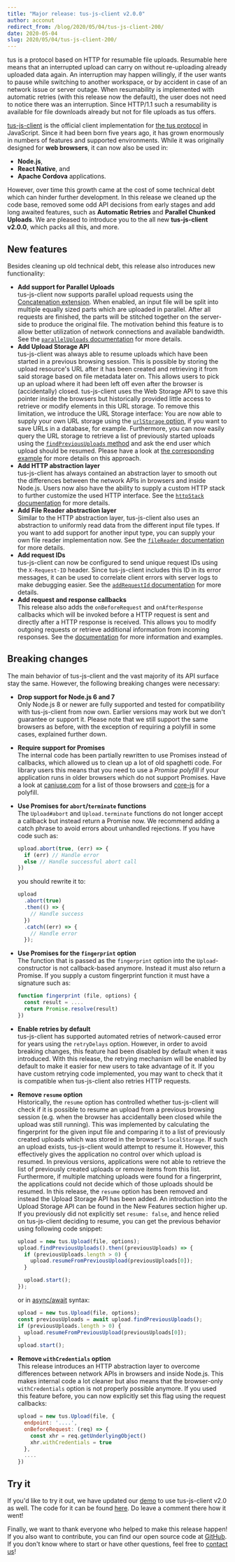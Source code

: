 ```yaml
---
title: "Major release: tus-js-client v2.0.0"
author: acconut
redirect_from: /blog/2020/05/04/tus-js-client-200/
date: 2020-05-04
slug: 2020/05/04/tus-js-client-200/
---
```


tus is a protocol based on HTTP for resumable file uploads. Resumable here means that an interrupted upload can carry on without re-uploading already uploaded data again. An interruption may happen willingly, if the user wants to pause while switching to another workspace, or by accident in case of an network issue or server outage. When resumability is implemented with automatic retries (with this release now the default), the user does not need to notice there was an interruption. Since HTTP/1.1 such a resumability is available for file downloads already but not for file uploads as tus offers.

[tus-js-client](https://github.com/tus/tus-js-client/) is the official client implementation for [the tus protocol](/protocols/resumable-upload.html) in JavaScript. Since it had been born five years ago, it has grown enormously in numbers of features and supported environments. While it was originally designed for **web browsers**, it can now also be used in:

- **Node.js**,
- **React Native**, and
- **Apache Cordova** applications.

However, over time this growth came at the cost of some technical debt which can hinder further development. In this release we cleaned up the code base, removed some odd API decisions from early stages and add long awaited features, such as **Automatic Retries** and **Parallel Chunked Uploads**. We are pleased to introduce you to the all new **tus-js-client v2.0.0**, which packs all this, and more.

## New features

Besides cleaning up old technical debt, this release also introduces new functionality:

- **Add support for Parallel Uploads**<br />
  tus-js-client now supports parallel upload requests using the [Concatenation extension](https://tus.io/protocols/resumable-upload.html#concatenation). When enabled, an input file will be split into multiple equally sized parts which are uploaded in parallel. After all requests are finished, the parts will be stitched together on the server-side to produce the original file. The motivation behind this feature is to allow better utilization of network connections and available bandwidth. See the [`parallelUploads` documentation](https://github.com/tus/tus-js-client/blob/v2.0.0/docs/api.md#paralleluploads) for more details.
- **Add Upload Storage API**<br />
  tus-js-client was always able to resume uploads which have been started in a previous browsing session. This is possible by storing the upload resource's URL after it has been created and retrieving it from said storage based on file metadata later on. This allows users to pick up an upload where it had been left off even after the browser is (accidentally) closed. tus-js-client uses the Web Storage API to save this pointer inside the browsers but historically provided little access to retrieve or modify elements in this URL storage.
  To remove this limitation, we introduce the URL Storage interface: You are now able to supply your own URL storage using the [`urlStorage` option](https://github.com/tus/tus-js-client/blob/v2.0.0/docs/api.md#urlstorage), if you want to save URLs in a database, for example.
  Furthermore, you can now easily query the URL storage to retrieve a list of previously started uploads using the [`findPreviousUploads` method](https://github.com/tus/tus-js-client/blob/v2.0.0/docs/api.md#tusuploadfindpreviousuploads) and ask the end user which upload should be resumed. Please have a look at [the corresponding example](https://github.com/tus/tus-js-client/blob/v2.0.0/docs/usage.md#example-let-user-select-upload-to-resume) for more details on this approach.
- **Add HTTP abstraction layer**<br />
  tus-js-client has always contained an abstraction layer to smooth out the differences between the network APIs in browsers and inside Node.js. Users now also have the ability to supply a custom HTTP stack to further customize the used HTTP interface. See the [`httpStack` documentation](https://github.com/tus/tus-js-client/blob/v2.0.0/docs/api.md#httpstack) for more details.
- **Add File Reader abstraction layer**<br />
  Similar to the HTTP abstraction layer, tus-js-client also uses an abstraction to uniformly read data from the different input file types. If you want to add support for another input type, you can supply your own file reader implementation now. See the [`fileReader` documentation](https://github.com/tus/tus-js-client/blob/v2.0.0/docs/api.md#filereader) for more details.
- **Add request IDs**<br />
  tus-js-client can now be configured to send unique request IDs using the `X-Request-ID` header. Since tus-js-client includes this ID in its error messages, it can be used to correlate client errors with server logs to make debugging easier. See the [`addRequestId` documentation](https://github.com/tus/tus-js-client/blob/v2.0.0/docs/api.md#addrequestid) for more details.
- **Add request and response callbacks**<br />
  This release also adds the `onBeforeRequest` and `onAfterResponse` callbacks which will be invoked before a HTTP request is sent and directly after a HTTP response is received. This allows you to modify outgoing requests or retrieve additional information from incoming responses. See the [documentation](https://github.com/tus/tus-js-client/blob/v2.0.0/docs/api.md#onbeforerequest) for more information and examples.

## Breaking changes

The main behavior of tus-js-client and the vast majority of its API surface stay the same. However, the following breaking changes were necessary:

- **Drop support for Node.js 6 and 7**<br />
  Only Node.js 8 or newer are fully supported and tested for compatibility with tus-js-client from now own. Earlier versions may work but we don't guarantee or support it. Please note that we still support the same browsers as before, with the exception of requiring a polyfill in some cases, explained further down.
- **Require support for Promises**<br />
  The internal code has been partially rewritten to use Promises instead of callbacks, which allowed us to clean up a lot of old spaghetti code. For library users this means that you need to use a _Promise polyfill_ if your application runs in older browsers which do not support Promises. Have a look at [caniuse.com](https://caniuse.com/#feat=promises) for a list of those browsers and [core-js](https://github.com/zloirock/core-js#ecmascript-promise) for a polyfill.
- **Use Promises for `abort`/`terminate` functions**<br />
  The `Upload#abort` and `Upload.terminate` functions do not longer accept a callback but instead return a Promise now. We recommend adding a catch phrase to avoid errors about unhandled rejections. If you have code such as:
  ```js
  upload.abort(true, (err) => {
    if (err) // Handle error
    else // Handle successful abort call
  })
  ```
  you should rewrite it to:
  ```js
  upload
    .abort(true)
    .then(() => {
      // Handle success
    })
    .catch((err) => {
      // Handle error
    });
  ```
- **Use Promises for the `fingerprint` option**<br />
  The function that is passed as the `fingerprint` option into the `Upload`-constructor is not callback-based anymore. Instead it must also return a Promise. If you supply a custom fingerprint function it must have a signature such as:
  ```js
  function fingerprint (file, options) {
    const result = ....
    return Promise.resolve(result)
  })
  ```
- **Enable retries by default**<br />
  tus-js-client has supported automated retries of network-caused error for years using the `retryDelays` option. However, in order to avoid breaking changes, this feature had been disabled by default when it was introduced. With this release, the retrying mechanism will be enabled by default to make it easier for new users to take advantage of it. If you have custom retrying code implemented, you may want to check that it is compatible when tus-js-client also retries HTTP requests.
- **Remove `resume` option**<br />
  Historically, the `resume` option has controlled whether tus-js-client will check if it is possible to resume an upload from a previous browsing session (e.g. when the browser has accidentally been closed while the upload was still running). This was implemented by calculating the fingerprint for the given input file and comparing it to a list of previously created uploads which was stored in the browser's `localStorage`. If such an upload exists, tus-js-client would attempt to resume it.
  However, this effectively gives the application no control over which upload is resumed. In previous versions, applications were not able to retrieve the list of previously created uploads or remove items from this list. Furthermore, if multiple matching uploads were found for a fingerprint, the applications could not decide which of those uploads should be resumed.
  In this release, the `resume` option has been removed and instead the Upload Storage API has been added. An introduction into the Upload Storage API can be found in the New Features section higher up. If you previously did not explicitly set `resume: false`, and hence relied on tus-js-client deciding to resume, you can get the previous behavior using following code snippet:

  ```js
  upload = new tus.Upload(file, options);
  upload.findPreviousUploads().then((previousUploads) => {
    if (previousUploads.length > 0) {
      upload.resumeFromPreviousUpload(previousUploads[0]);
    }

    upload.start();
  });
  ```

  or in [async/await](https://developer.mozilla.org/en-US/docs/Web/JavaScript/Reference/Statements/async_function) syntax:

  ```js
  upload = new tus.Upload(file, options);
  const previousUploads = await upload.findPreviousUploads();
  if (previousUploads.length > 0) {
    upload.resumeFromPreviousUpload(previousUploads[0]);
  }
  upload.start();
  ```

- **Remove `withCredentials` option**<br />
  This release introduces an HTTP abstraction layer to overcome differences between network APIs in browsers and inside Node.js. This makes internal code a lot cleaner but also means that the browser-only `withCredentials` option is not properly possible anymore. If you used this feature before, you can now explicitly set this flag using the request callbacks:
  ```js
  upload = new tus.Upload(file, {
    endpoint: '....',
    onBeforeRequest: (req) => {
      const xhr = req.getUnderlyingObject()
      xhr.withCredentials = true
    },
    ....
  })
  ```

## Try it

If you'd like to try it out, we have updated our [demo](/demo.html) to use tus-js-client v2.0 as well. The code for it can be found [here](https://github.com/tus/tus.io/blob/main/assets/javascripts/upload-demo.js). Do leave a comment there how it went!

Finally, we want to thank everyone who helped to make this release happen! If you also want to contribute, you can find our open source code at [GitHub](https://github.com/tus). If you don't know where to start or have other questions, feel free to [contact us](/support.html)!
